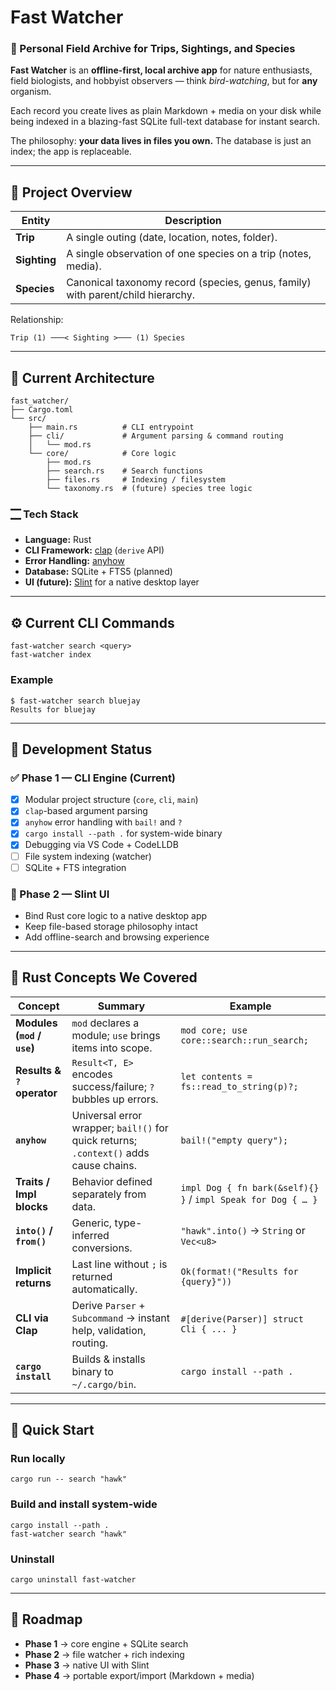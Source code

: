 # **Fast Watcher**

### 🦜️ Personal Field Archive for Trips, Sightings, and Species

**Fast Watcher** is an **offline-first, local archive app** for nature enthusiasts, field biologists, and hobbyist observers — think _bird-watching_, but for **any** organism.

Each record you create lives as plain Markdown + media on your disk while being indexed in a blazing-fast SQLite full-text database for instant search.

The philosophy: **your data lives in files you own.**
The database is just an index; the app is replaceable.

---

## 🧯 Project Overview

| Entity       | Description                                                                     |
| ------------ | ------------------------------------------------------------------------------- |
| **Trip**     | A single outing (date, location, notes, folder).                                |
| **Sighting** | A single observation of one species on a trip (notes, media).                   |
| **Species**  | Canonical taxonomy record (species, genus, family) with parent/child hierarchy. |

Relationship:

```
Trip (1) ───< Sighting >─── (1) Species
```

---

## 🧹 Current Architecture

```
fast_watcher/
├── Cargo.toml
└── src/
    ├── main.rs          # CLI entrypoint
    ├── cli/             # Argument parsing & command routing
    │   └── mod.rs
    └── core/            # Core logic
        ├── mod.rs
        ├── search.rs    # Search functions
        ├── files.rs     # Indexing / filesystem
        └── taxonomy.rs  # (future) species tree logic
```

### 🮀 Tech Stack

- **Language:** Rust
- **CLI Framework:** [clap](https://docs.rs/clap/latest/clap/) (`derive` API)
- **Error Handling:** [anyhow](https://docs.rs/anyhow)
- **Database:** SQLite + FTS5 (planned)
- **UI (future):** [Slint](https://slint.dev/) for a native desktop layer

---

## ⚙️ Current CLI Commands

```
fast-watcher search <query>
fast-watcher index
```

### Example

```
$ fast-watcher search bluejay
Results for bluejay
```

---

## 🧱 Development Status

### ✅ Phase 1 — CLI Engine (Current)

- [x] Modular project structure (`core`, `cli`, `main`)
- [x] `clap`-based argument parsing
- [x] `anyhow` error handling with `bail!` and `?`
- [x] `cargo install --path .` for system-wide binary
- [x] Debugging via VS Code + CodeLLDB
- [ ] File system indexing (watcher)
- [ ] SQLite + FTS integration

### 🚧 Phase 2 — Slint UI

- Bind Rust core logic to a native desktop app
- Keep file-based storage philosophy intact
- Add offline-search and browsing experience

---

## 🧠 Rust Concepts We Covered

| Concept                     | Summary                                                                               | Example                                                      |
| --------------------------- | ------------------------------------------------------------------------------------- | ------------------------------------------------------------ |
| **Modules (`mod` / `use`)** | `mod` declares a module; `use` brings items into scope.                               | `mod core; use core::search::run_search;`                    |
| **Results & `?` operator**  | `Result<T, E>` encodes success/failure; `?` bubbles up errors.                        | `let contents = fs::read_to_string(p)?;`                     |
| **`anyhow`**                | Universal error wrapper; `bail!()` for quick returns; `.context()` adds cause chains. | `bail!("empty query");`                                      |
| **Traits / Impl blocks**    | Behavior defined separately from data.                                                | `impl Dog { fn bark(&self){} }` / `impl Speak for Dog { … }` |
| **`into()` / `from()`**     | Generic, type-inferred conversions.                                                   | `"hawk".into()` → `String` or `Vec<u8>`                      |
| **Implicit returns**        | Last line without `;` is returned automatically.                                      | `Ok(format!("Results for {query}"))`                         |
| **CLI via Clap**            | Derive `Parser` + `Subcommand` → instant help, validation, routing.                   | `#[derive(Parser)] struct Cli { ... }`                       |
| **`cargo install`**         | Builds & installs binary to `~/.cargo/bin`.                                           | `cargo install --path .`                                     |

---

## 🚀 Quick Start

### Run locally

```
cargo run -- search "hawk"
```

### Build and install system-wide

```
cargo install --path .
fast-watcher search "hawk"
```

### Uninstall

```
cargo uninstall fast-watcher
```

---

## 🟞️ Roadmap

- **Phase 1** → core engine + SQLite search
- **Phase 2** → file watcher + rich indexing
- **Phase 3** → native UI with Slint
- **Phase 4** → portable export/import (Markdown + media)

